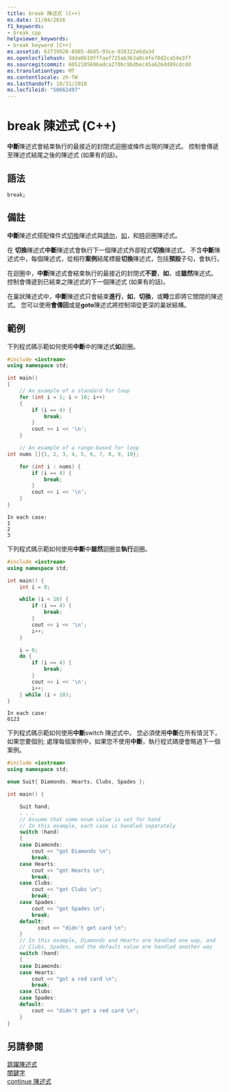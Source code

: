 ```yaml
---
title: break 陳述式 (C++)
ms.date: 11/04/2016
f1_keywords:
- break_cpp
helpviewer_keywords:
- break keyword [C++]
ms.assetid: 63739928-8985-4b05-93ce-016322e6da3d
ms.openlocfilehash: 3dda0b19fffaaf725ab363a0c4fe70d2ca54e3f7
ms.sourcegitcommit: 6052185696adca270bc9bdbec45a626dd89cdcdd
ms.translationtype: MT
ms.contentlocale: zh-TW
ms.lasthandoff: 10/31/2018
ms.locfileid: "50662497"
---
```

# <a name="break-statement-c"></a>break 陳述式 (C++)

**中斷**陳述式會結束執行的最接近的封閉式迴圈或條件出現的陳述式。 控制會傳遞至陳述式結尾之後的陳述式 (如果有的話)。

## <a name="syntax"></a>語法

```
break;
```

## <a name="remarks"></a>備註

**中斷**陳述式搭配條件式[切換](../cpp/switch-statement-cpp.md)陳述式與[請勿](../cpp/do-while-statement-cpp.md)，[如](../cpp/for-statement-cpp.md)，和[時](../cpp/while-statement-cpp.md)迴圈陳述式。

在 **切換**陳述式**中斷**陳述式會執行下一個陳述式外部程式**切換**陳述式。 不含**中斷**陳述式中，每個陳述式，從相符**案例**結尾標籤**切換**陳述式，包括**預設**子句，會執行。

在迴圈中，**中斷**陳述式會結束執行的最接近的封閉式**不要**，**如**，或**雖然**陳述式。 控制會傳遞到已結束之陳述式的下一個陳述式 (如果有的話)。

在巢狀陳述式中，**中斷**陳述式只會結束**進行**，**如**，**切換**，或**時**立即將它關閉的陳述式。 您可以使用**會傳回**或是**goto**陳述式將控制項從更深的巢狀結構。

## <a name="example"></a>範例

下列程式碼示範如何使用**中斷**中的陳述式**如**迴圈。

```cpp
#include <iostream>
using namespace std;

int main()
{
    // An example of a standard for loop
    for (int i = 1; i < 10; i++)
    {
        if (i == 4) {
            break;
        }
        cout << i << '\n';
    }

    // An example of a range-based for loop
int nums []{1, 2, 3, 4, 5, 6, 7, 8, 9, 10};

    for (int i : nums) {
        if (i == 4) {
            break;
        }
        cout << i << '\n';
    }
}
```

```Output
In each case:
1
2
3
```

下列程式碼示範如何使用**中斷**中**雖然**迴圈並**執行**迴圈。

```cpp
#include <iostream>
using namespace std;

int main() {
    int i = 0;

    while (i < 10) {
        if (i == 4) {
            break;
        }
        cout << i << '\n';
        i++;
    }

    i = 0;
    do {
        if (i == 4) {
            break;
        }
        cout << i << '\n';
        i++;
    } while (i < 10);
}
```

```Output
In each case:
0123
```

下列程式碼示範如何使用**中斷**switch 陳述式中。 您必須使用**中斷**在所有情況下，如果您要個別; 處理每個案例中，如果您不使用**中斷**，執行程式碼便會略過下一個案例。

```cpp
#include <iostream>
using namespace std;

enum Suit{ Diamonds, Hearts, Clubs, Spades };

int main() {

    Suit hand;
    . . .
    // Assume that some enum value is set for hand
    // In this example, each case is handled separately
    switch (hand)
    {
    case Diamonds:
        cout << "got Diamonds \n";
        break;
    case Hearts:
        cout << "got Hearts \n";
        break;
    case Clubs:
        cout << "got Clubs \n";
        break;
    case Spades:
        cout << "got Spades \n";
        break;
    default:
          cout << "didn't get card \n";
    }
    // In this example, Diamonds and Hearts are handled one way, and
    // Clubs, Spades, and the default value are handled another way
    switch (hand)
    {
    case Diamonds:
    case Hearts:
        cout << "got a red card \n";
        break;
    case Clubs:
    case Spades:
    default:
        cout << "didn't get a red card \n";
    }
}
```

## <a name="see-also"></a>另請參閱

[跳躍陳述式](../cpp/jump-statements-cpp.md)<br/>
[關鍵字](../cpp/keywords-cpp.md)<br/>
[continue 陳述式](../cpp/continue-statement-cpp.md)
